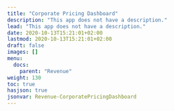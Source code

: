 ```yaml
---
title: "Corporate Pricing Dashboard"
description: "This app does not have a description."
lead: "This app does not have a description."
date: 2020-10-13T15:21:01+02:00
lastmod: 2020-10-13T15:21:01+02:00
draft: false
images: []
menu:
  docs:
    parent: "Revenue"
weight: 130
toc: true
hasjson: true
jsonvar: Revenue-CorporatePricingDashboard
---
```

